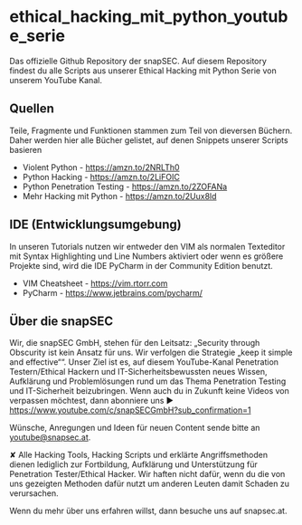 # ethical_hacking_mit_python_youtube_serie
Das offizielle Github Repository der snapSEC. Auf diesem Repository findest du alle Scripts aus unserer Ethical Hacking mit Python Serie von unserem YouTube Kanal.

## Quellen
Teile, Fragmente und Funktionen stammen zum Teil von dieversen Büchern. Daher werden hier alle Bücher gelistet, auf denen Snippets unserer Scripts basieren

- Violent Python - https://amzn.to/2NRLTh0
- Python Hacking - https://amzn.to/2LiFOIC
- Python Penetration Testing - https://amzn.to/2ZOFANa
- Mehr Hacking mit Python - https://amzn.to/2Uux8ld

## IDE (Entwicklungsumgebung)

In unseren Tutorials nutzen wir entweder den VIM als normalen Texteditor mit Syntax Highlighting und Line Numbers aktiviert oder wenn es größere Projekte sind, wird die IDE PyCharm in der Community Edition benutzt. 

- VIM Cheatsheet - https://vim.rtorr.com
- PyCharm - https://www.jetbrains.com/pycharm/

## Über die snapSEC

Wir, die snapSEC GmbH, stehen für den Leitsatz: „Security through Obscurity ist kein Ansatz für uns. Wir verfolgen die Strategie „keep it simple and effective““. Unser Ziel ist es, auf diesem YouTube-Kanal Penetration Testern/Ethical Hackern und IT-Sicherheitsbewussten neues Wissen, Aufklärung und Problemlösungen rund um das Thema Penetration Testing und IT-Sicherheit beizubringen. Wenn auch du in Zukunft keine Videos von verpassen möchtest, dann abonniere uns ► 
https://www.youtube.com/c/snapSECGmbH?sub_confirmation=1

Wünsche, Anregungen und Ideen für neuen Content sende bitte an youtube@snapsec.at.

✘ Alle Hacking Tools, Hacking Scripts und erklärte Angriffsmethoden dienen lediglich zur Fortbildung, Aufklärung und Unterstützung für Penetration Tester/Ethical Hacker. Wir haften nicht dafür, wenn du die von uns gezeigten Methoden dafür nutzt um anderen Leuten damit Schaden zu verursachen.

Wenn du mehr über uns erfahren willst, dann besuche uns auf snapsec.at.

